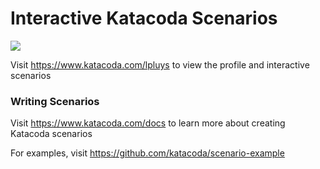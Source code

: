 # Interactive Katacoda Scenarios

[![](http://shields.katacoda.com/katacoda/lpluys/count.svg)](https://www.katacoda.com/lpluys "Get your profile on Katacoda.com")

Visit https://www.katacoda.com/lpluys to view the profile and interactive scenarios

### Writing Scenarios
Visit https://www.katacoda.com/docs to learn more about creating Katacoda scenarios

For examples, visit https://github.com/katacoda/scenario-example
